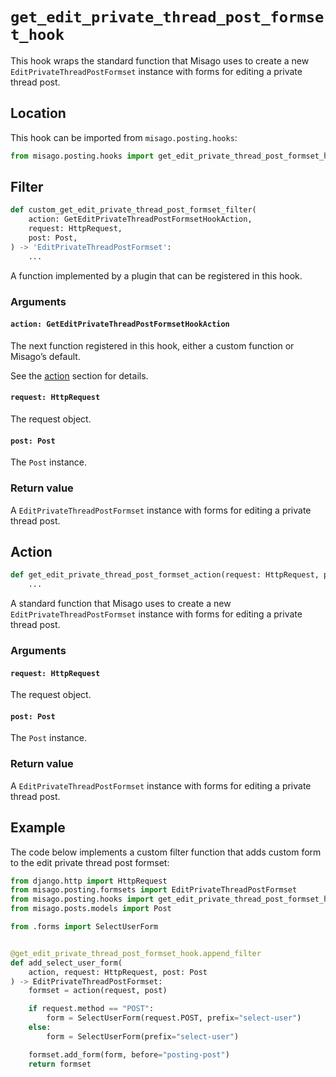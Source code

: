 # `get_edit_private_thread_post_formset_hook`

This hook wraps the standard function that Misago uses to create a new `EditPrivateThreadPostFormset` instance with forms for editing a private thread post.


## Location

This hook can be imported from `misago.posting.hooks`:

```python
from misago.posting.hooks import get_edit_private_thread_post_formset_hook
```


## Filter

```python
def custom_get_edit_private_thread_post_formset_filter(
    action: GetEditPrivateThreadPostFormsetHookAction,
    request: HttpRequest,
    post: Post,
) -> 'EditPrivateThreadPostFormset':
    ...
```

A function implemented by a plugin that can be registered in this hook.


### Arguments

#### `action: GetEditPrivateThreadPostFormsetHookAction`

The next function registered in this hook, either a custom function or Misago’s default.

See the [action](#action) section for details.


#### `request: HttpRequest`

The request object.


#### `post: Post`

The `Post` instance.


### Return value

A `EditPrivateThreadPostFormset` instance with forms for editing a private thread post.


## Action

```python
def get_edit_private_thread_post_formset_action(request: HttpRequest, post: Post) -> 'EditPrivateThreadPostFormset':
    ...
```

A standard function that Misago uses to create a new `EditPrivateThreadPostFormset` instance with forms for editing a private thread post.


### Arguments

#### `request: HttpRequest`

The request object.


#### `post: Post`

The `Post` instance.


### Return value

A `EditPrivateThreadPostFormset` instance with forms for editing a private thread post.


## Example

The code below implements a custom filter function that adds custom form to the edit private thread post formset:

```python
from django.http import HttpRequest
from misago.posting.formsets import EditPrivateThreadPostFormset
from misago.posting.hooks import get_edit_private_thread_post_formset_hook
from misago.posts.models import Post

from .forms import SelectUserForm


@get_edit_private_thread_post_formset_hook.append_filter
def add_select_user_form(
    action, request: HttpRequest, post: Post
) -> EditPrivateThreadPostFormset:
    formset = action(request, post)

    if request.method == "POST":
        form = SelectUserForm(request.POST, prefix="select-user")
    else:
        form = SelectUserForm(prefix="select-user")

    formset.add_form(form, before="posting-post")
    return formset
```